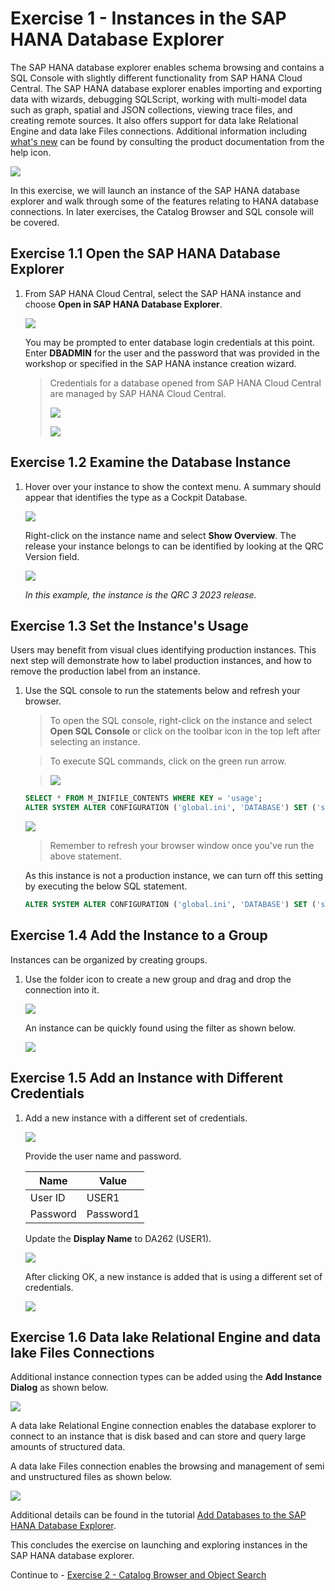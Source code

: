 # Exercise 1 - Instances in the SAP HANA Database Explorer

The SAP HANA database explorer enables schema browsing and contains a SQL Console with slightly different functionality from SAP HANA Cloud Central.  The SAP HANA database explorer enables importing and exporting data with wizards, debugging SQLScript, working with multi-model data such as graph, spatial and JSON collections,  viewing trace files, and creating remote sources.  It also offers support for data lake Relational Engine and data lake Files connections.  Additional information including [what's new](https://help.sap.com/whats-new/2495b34492334456a49084831c2bea4e?Category=SAP%2520HANA%2520Database%2520Explorer&locale=en-US) can be found by consulting the product documentation from the help icon.

![](images/Help.png)

In this exercise, we will launch an instance of the SAP HANA database explorer and walk through some of the features relating to HANA database connections.  In later exercises, the Catalog Browser and SQL console will be covered. 

## Exercise 1.1 Open the SAP HANA Database Explorer

1. From SAP HANA Cloud Central, select the SAP HANA instance and choose **Open in SAP HANA Database Explorer**.

    ![](images/OpenSQLConsole.png)

    You may be prompted to enter database login credentials at this point. Enter **DBADMIN** for the user and the password that was provided in the workshop or specified in the SAP HANA instance creation wizard.

    >Credentials for a database opened from SAP HANA Cloud Central are managed by SAP HANA Cloud Central.  
    >
    >![](images/Authentication.png)
    >
    >![](images/credentials-dialog.png)
    
## Exercise 1.2 Examine the Database Instance

1. Hover over your instance to show the context menu. A summary should appear that identifies the type as a Cockpit Database.

    ![](images/DBSummary.png)

     Right-click on the instance name and select **Show Overview**. The release your instance belongs to can be identified by looking at the QRC Version field.

    ![](images/ShowOverview.png)

    *In this example, the instance is the QRC 3 2023 release.*

## Exercise 1.3 Set the Instance's Usage
Users may benefit from visual clues identifying  production instances. This next step will demonstrate how to label production instances, and how to remove the production label from an instance. 

1. Use the SQL console to run the statements below and refresh your browser.
   
    >To open the SQL console, right-click on the instance and select **Open SQL Console** or click on the toolbar icon in the top left after selecting an instance.  

    >To execute SQL commands, click on the green run arrow.

    >![](images/open-sql-console.png)

    ```SQL
    SELECT * FROM M_INIFILE_CONTENTS WHERE KEY = 'usage';
    ALTER SYSTEM ALTER CONFIGURATION ('global.ini', 'DATABASE') SET ('system_information', 'usage') = 'production' WITH RECONFIGURE;
    ```

    ![](images/ProductionLabel.png)

    >Remember to refresh your browser window once you've run the above statement.

    As this instance is not a production instance, we can turn off this setting by executing the below SQL statement.

    ```SQL
    ALTER SYSTEM ALTER CONFIGURATION ('global.ini', 'DATABASE') SET ('system_information', 'usage') = 'custom' WITH RECONFIGURE;
    ```

## Exercise 1.4 Add the Instance to a Group
Instances can be organized by creating groups. 

1. Use the folder icon  to create a new group and drag and drop the connection into it.

    ![](images/Groups.png)

    An instance can be quickly found using the filter as shown below.
    
    ![](images/Filter.png)

## Exercise 1.5 Add an Instance with Different Credentials

1. Add a new instance with a different set of credentials.

    ![](images/Add-database-with-a-different-user2.png)

    Provide the user name and password.
    
    Name | Value
    ------ | ------
    User ID | USER1 |
    Password | Password1 |
    
    Update the **Display Name** to DA262 (USER1). 

    ![](images/Add-database-with-a-different-user.png)

    After clicking OK, a new instance is added that is using a different set of credentials.

    ![](images/Add-database-with-a-different-user3.png)

## Exercise 1.6 Data lake Relational Engine and data lake Files Connections
 
Additional instance connection types can be added using the **Add Instance Dialog** as shown below.

![](images/add-instance-dialog.png)

A data lake Relational Engine connection enables the database explorer to connect to an instance that is disk based and can store and query large amounts of structured data.

A data lake Files connection enables the browsing and management of semi and unstructured files as shown below.

![](images/data-lake-file-container.png)

Additional details can be found in the tutorial [Add Databases to the SAP HANA Database Explorer](https://developers.sap.com/tutorials/hana-dbx-connections.html).

This concludes the exercise on launching and exploring instances in the SAP HANA database explorer.

Continue to - [Exercise 2 - Catalog Browser and Object Search](../ex2/README.md)
